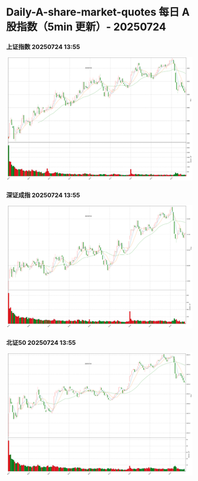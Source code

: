 
# Daily-A-share-market-quotes 每日 A 股指数（5min 更新）- 20250724

### 上证指数 20250724 13:55
![](./fig/2025/7/20250724-sh000001.png)

### 深证成指 20250724 13:55
![](./fig/2025/7/20250724-sz399001.png)

### 北证50 20250724 13:55
![](./fig/2025/7/20250724-bj899050.png)

